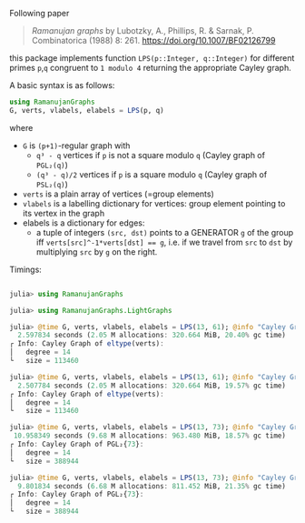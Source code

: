 Following paper
> _Ramanujan graphs_ by Lubotzky, A., Phillips, R. & Sarnak, P. Combinatorica (1988) 8: 261. https://doi.org/10.1007/BF02126799

this package implements function `LPS(p::Integer, q::Integer)` for different primes `p`,`q` congruent to `1 modulo 4` returning the appropriate Cayley graph.

A basic syntax is as follows:

```julia
using RamanujanGraphs
G, verts, vlabels, elabels = LPS(p, q)
```

where
 * `G` is `(p+1)`-regular graph with
   - `q³ - q` vertices if `p` is not a square modulo `q` (Cayley graph of `PGL₂(q)`)
   - `(q³ - q)/2` vertices if `p` is a square modulo `q` (Cayley graph of `PSL₂(q)`)
 * `verts` is a plain array of vertices (=group elements)
 * `vlabels` is a labelling dictionary for vertices: group element pointing to its vertex in the graph
 * elabels is a dictionary for edges:
   - a tuple of integers `(src, dst)` points to a GENERATOR `g` of the group iff `verts[src]^-1*verts[dst] == g`, i.e. if we travel from `src` to `dst` by multiplying `src` by `g` on the right.

Timings:

```julia

julia> using RamanujanGraphs

julia> using RamanujanGraphs.LightGraphs

julia> @time G, verts, vlabels, elabels = LPS(13, 61); @info "Cayley Graph of $eltype(verts):" degree=length(neighbors(G,1)) size=nv(G)
  2.597834 seconds (2.05 M allocations: 320.664 MiB, 20.40% gc time)
┌ Info: Cayley Graph of eltype(verts):
│   degree = 14
└   size = 113460

julia> @time G, verts, vlabels, elabels = LPS(13, 61); @info "Cayley Graph of $eltype(verts):" degree=length(neighbors(G,1)) size=nv(G)
  2.507784 seconds (2.05 M allocations: 320.664 MiB, 19.57% gc time)
┌ Info: Cayley Graph of eltype(verts):
│   degree = 14
└   size = 113460

julia> @time G, verts, vlabels, elabels = LPS(13, 73); @info "Cayley Graph of $(eltype(verts)):" degree=length(neighbors(G,1)) size=nv(G)
 10.958349 seconds (9.68 M allocations: 963.480 MiB, 18.57% gc time)
┌ Info: Cayley Graph of PGL₂{73}:
│   degree = 14
└   size = 388944

julia> @time G, verts, vlabels, elabels = LPS(13, 73); @info "Cayley Graph of $(eltype(verts)):" degree=length(neighbors(G,1)) size=nv(G)
  9.801834 seconds (6.68 M allocations: 811.452 MiB, 21.35% gc time)
┌ Info: Cayley Graph of PGL₂{73}:
│   degree = 14
└   size = 388944
```
